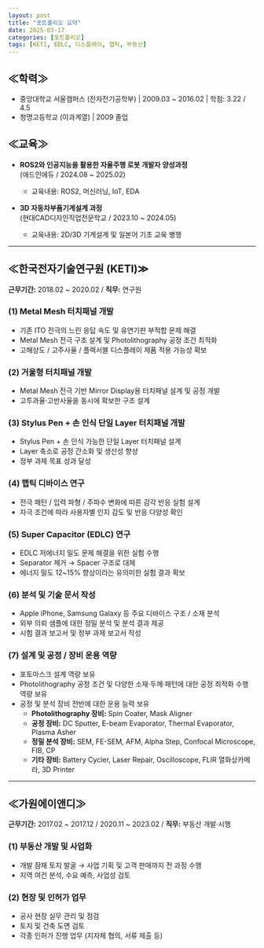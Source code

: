 ```yaml
---
layout: post
title: "포트폴리오 요약"
date: 2025-03-17
categories: [포트폴리오]
tags: [KETI, EDLC, 디스플레이, 햅틱, 부동산]
---
```


## ≪학력≫
- 중앙대학교 서울캠퍼스 (전자전기공학부) | 2009.03 ~ 2016.02 | 학점: 3.22 / 4.5  
- 청명고등학교 (이과계열) | 2009 졸업

## ≪교육≫
- **ROS2와 인공지능을 활용한 자율주행 로봇 개발자 양성과정**  
  (애드인에듀 / 2024.08 ~ 2025.02)  
  - 교육내용: ROS2, 머신러닝, IoT, EDA

- **3D 자동차부품기계설계 과정**  
  (현대CAD디자인직업전문학교 / 2023.10 ~ 2024.05)  
  - 교육내용: 2D/3D 기계설계 및 일본어 기초 교육 병행

---

## ≪한국전자기술연구원 (KETI)≫
**근무기간:** 2018.02 ~ 2020.02  /  **직무:** 연구원

### (1) Metal Mesh 터치패널 개발
- 기존 ITO 전극의 느린 응답 속도 및 유연기판 부적합 문제 해결  
- Metal Mesh 전극 구조 설계 및 Photolithography 공정 조건 최적화  
- 고해상도 / 고주사율 / 플렉서블 디스플레이 제품 적용 가능성 확보

### (2) 거울형 터치패널 개발
- Metal Mesh 전극 기반 Mirror Display용 터치패널 설계 및 공정 개발  
- 고투과율·고반사율을 동시에 확보한 구조 설계

### (3) Stylus Pen + 손 인식 단일 Layer 터치패널 개발
- Stylus Pen + 손 인식 가능한 단일 Layer 터치패널 설계  
- Layer 축소로 공정 간소화 및 생산성 향상  
- 정부 과제 목표 성과 달성

### (4) 햅틱 디바이스 연구
- 전극 패턴 / 입력 파형 / 주파수 변화에 따른 감각 반응 실험 설계  
- 자극 조건에 따라 사용자별 인지 감도 및 반응 다양성 확인

### (5) Super Capacitor (EDLC) 연구
- EDLC 저에너지 밀도 문제 해결을 위한 실험 수행  
- Separator 제거 → Spacer 구조로 대체  
- 에너지 밀도 12~15% 향상이라는 유의미한 실험 결과 확보

### (6) 분석 및 기술 문서 작성
- Apple iPhone, Samsung Galaxy 등 주요 디바이스 구조 / 소재 분석  
- 외부 의뢰 샘플에 대한 정밀 분석 및 분석 결과 제공  
- 시험 결과 보고서 및 정부 과제 보고서 작성

### (7) 설계 및 공정 / 장비 운용 역량
- 포토마스크 설계 역량 보유  
- Photolithography 공정 조건 및 다양한 소재·두께·패턴에 대한 공정 최적화 수행 역량 보유  
- 공정 및 분석 장비 전반에 대한 운용 능력 보유  
  - **Photolithography 장비:** Spin Coater, Mask Aligner  
  - **공정 장비:** DC Sputter, E-beam Evaporator, Thermal Evaporator, Plasma Asher  
  - **정밀 분석 장비:** SEM, FE-SEM, AFM, Alpha Step, Confocal Microscope, FIB, CP  
  - **기타 장비:** Battery Cycler, Laser Repair, Oscilloscope, FLIR 열화상카메라, 3D Printer

---

## ≪가원에이앤디≫
**근무기간:** 2017.02 ~ 2017.12 / 2020.11 ~ 2023.02  /  **직무:** 부동산 개발·시행

### (1) 부동산 개발 및 사업화
- 개발 잠재 토지 발굴 → 사업 기획 및 고객 판매까지 전 과정 수행  
- 지역 여건 분석, 수요 예측, 사업성 검토

### (2) 현장 및 인허가 업무
- 공사 현장 실무 관리 및 점검  
- 토지 및 건축 도면 검토  
- 각종 인허가 진행 업무 (지자체 협의, 서류 제출 등)

